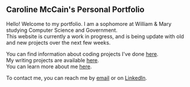 ## Caroline McCain's Personal Portfolio

Hello! Welcome to my portfolio. I am a sophomore at William & Mary studying Computer Science and Government.  
This website is currently a work in progress, and is being update with old and new projects over the next few weeks.  

You can find information about coding projects I've done [here](https://caroline-mccain.github.io/projects).  
My writing projects are available [here](https://caroline-mccain.github.io/writing).  
You can learn more about me [here](https://caroline-mccain.github.io/bio).  

To contact me, you can reach me by [email](mailto:cfmccain@email.wm.edu) or on [LinkedIn](https://www.linkedin.com/in/caroline-mccain/).
